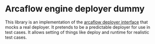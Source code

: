 # Arcaflow engine deployer dummy

This library is an implementation of the [arcaflow deployer interface](https://github.com/arcalot/arcaflow-engine-deployer) that mocks a real deployer.
It pretends to be a predictable deployer for use in test cases. It allows setting of things like deploy and runtime for realistic test cases.
